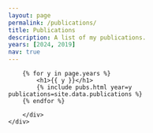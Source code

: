 ```yaml
---
layout: page
permalink: /publications/
title: Publications
description: A list of my publications.
years: [2024, 2019]
nav: true
---
```


<section id="post-cv">
    <div class="container">
        <div id="article">

        {% for y in page.years %}
            <h1>{{ y }}</h1>
            {% include pubs.html year=y publications=site.data.publications %}
        {% endfor %}

        </div>
    </div>
</section>
